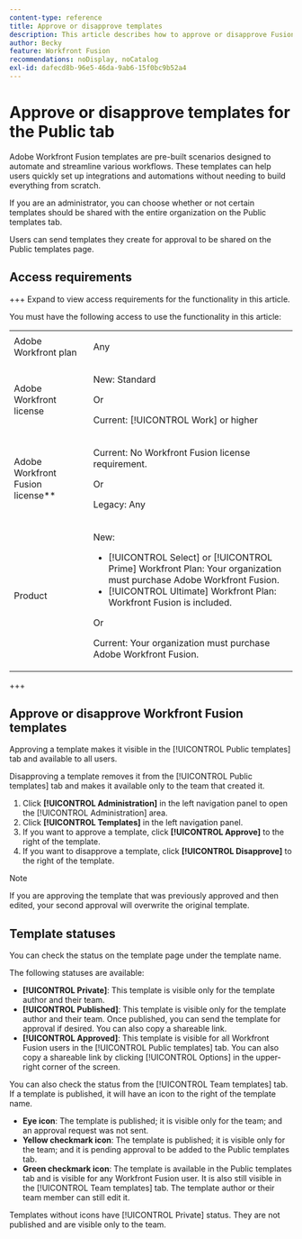 ```yaml
---
content-type: reference
title: Approve or disapprove templates
description: This article describes how to approve or disapprove Fusion templates.
author: Becky
feature: Workfront Fusion
recommendations: noDisplay, noCatalog
exl-id: dafecd8b-96e5-46da-9ab6-15f0bc9b52a4
---
```

# Approve or disapprove templates for the Public tab

Adobe Workfront Fusion templates are pre-built scenarios designed to automate and streamline various workflows. These templates can help users quickly set up integrations and automations without needing to build everything from scratch.

If you are an administrator, you can choose whether or not certain templates should be shared with the entire organization on the Public templates tab. 

Users can send templates they create for approval to be shared on the Public templates page. <!--do the have to be requested or can an admin just choose to approve?--> 

## Access requirements 

+++ Expand to view access requirements for the functionality in this article.

You must have the following access to use the functionality in this article: 

<table style="table-layout:auto">
  <col>
  <col>
  <tbody>
    <tr>
      <td role="rowheader">Adobe Workfront plan</td>
      <td><p>Any</p></td>
    </tr>
    <tr data-mc-conditions="">
      <td role="rowheader">Adobe Workfront license</td>
      <td><p>New: Standard</p><p>Or</p><p>Current: [!UICONTROL Work] or higher</p></td>
    </tr>
    <tr>
      <td role="rowheader">Adobe Workfront Fusion license**</td>
      <td>
        <p>Current: No Workfront Fusion license requirement.</p>
        <p>Or</p>
        <p>Legacy: Any</p>
      </td>
    </tr>
    <tr>
      <td role="rowheader">Product</td>
      <td>
        <p>New:</p>
        <ul>
          <li>[!UICONTROL Select] or [!UICONTROL Prime] Workfront Plan: Your organization must purchase Adobe Workfront Fusion.</li>
          <li>[!UICONTROL Ultimate] Workfront Plan: Workfront Fusion is included.</li>
        </ul>
        <p>Or</p>
        <p>Current: Your organization must purchase Adobe Workfront Fusion.</p>
      </td>
    </tr>
  </tbody>
</table>

<!--
For more detail about the information in this table, see [Access requirements in Workfront documentation](/help/quicksilver/administration-and-setup/add-users/access-levels-and-object-permissions/access-level-requirements-in-documentation.md). 

For information on Adobe Workfront Fusion licenses, see [Adobe Workfront Fusion licenses](../../workfront-fusion/get-started/license-automation-vs-integration.md).-->

+++

## Approve or disapprove Workfront Fusion templates

Approving a template makes it visible in the [!UICONTROL Public templates] tab and available to all users. 

Disapproving a template removes it from the [!UICONTROL Public templates] tab and makes it available only to the team that created it.

1. Click **[!UICONTROL Administration]** in the left navigation panel to open the [!UICONTROL Administration] area.
1. Click **[!UICONTROL Templates]** in the left navigation panel.
1. If you want to approve a template, click **[!UICONTROL Approve]** to the right of the template.
1. If you want to disapprove a template, click **[!UICONTROL Disapprove]** to the right of the template.

>[!NOTE]
>
>If you are approving the template that was previously approved and then edited, your second approval will overwrite the original template.


## Template statuses

You can check the status on the template page under the template name.

The following statuses are available:

* **[!UICONTROL Private]**: This template is visible only for the template author and their team.
* **[!UICONTROL Published]**: This template is visible only for the template author and their team. Once published, you can send the template for approval if desired. You can also copy a shareable link.
* **[!UICONTROL Approved]**: This template is visible for all Workfront Fusion users in the [!UICONTROL Public templates] tab. You can also copy a shareable link by clicking [!UICONTROL Options] in the upper-right corner of the screen.

You can also check the status from the [!UICONTROL Team templates] tab. If a template is published, it will have an icon to the right of the template name.

* **Eye icon**: The template is published; it is visible only for the team; and an approval request was not sent.
* **Yellow checkmark icon**: The template is published; it is visible only for the team; and it is pending approval to be added to the Public templates tab.
* **Green checkmark icon**: The template is available in the Public templates tab and is visible for any Workfront Fusion user. It is also still visible in the [!UICONTROL Team templates] tab. The template author or their team member can still edit it.

Templates without icons have [!UICONTROL Private] status. They are not published and are visible only to the team.


<!--

## Questions about how this works

Editing

1. If an admin edits a template, do they have to publish again? ... Do they have to approve again?
1. What does publishing actually do?
1. Does a user have to submit for approval to share on the Public tab or can admin go through and approve/reject which ones they want? 
1. What is the admin approving? Does a user have to submit it for approval? 



What does "Publishing" mean?
What does "Approving" mean?
If an admin edits a template, do they have to publish again? ... Do they have to approve again?
Does a user have to submit for approval to share on the Public tab or can admin go through and approve/reject which ones they want? 
What is the admin approving? Does a user have to submit it for approval?

-->
